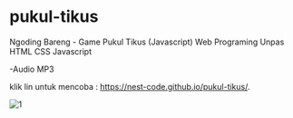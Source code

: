# pukul-tikus

Ngoding Bareng - Game Pukul Tikus (Javascript)
Web Programing Unpas
HTML
CSS
Javascript

-Audio MP3

klik lin untuk mencoba : https://nest-code.github.io/pukul-tikus/.

![1](https://user-images.githubusercontent.com/33409476/81975715-a7cd7a00-9651-11ea-8fe6-0926913ab2f0.png)
